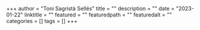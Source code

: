 +++
author = "Toni Sagristà Sellés"
title = ""
description = ""
date = "2023-01-22"
linktitle = ""
featured = ""
featuredpath = ""
featuredalt = ""
categories = []
tags = []
+++

